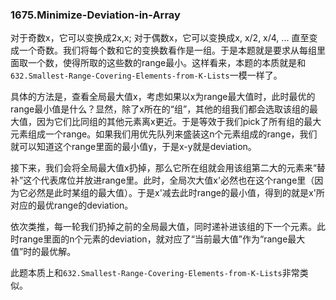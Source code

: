 ### 1675.Minimize-Deviation-in-Array

对于奇数x，它可以变换成2x,x; 对于偶数x，它可以变换成x, x/2, x/4, ... 直至变成一个奇数。我们将每个数和它的变换数看作是一组。于是本题就是要求从每组里面取一个数，使得所取的这些数的range最小。这样看来，本题的本质就是和```632.Smallest-Range-Covering-Elements-from-K-Lists```一模一样了。

具体的方法是，查看全局最大值x，考虑如果以x为range最大值时，此时最优的range最小值是什么？显然，除了x所在的“组”，其他的组我们都会选取该组的最大值，因为它们比同组的其他元素离x更近。于是等效于我们pick了所有组的最大元素组成一个range。如果我们用优先队列来盛装这n个元素组成的range，我们就可以知道这个range里面的最小值y，于是x-y就是deviation。

接下来，我们会将全局最大值x扔掉，那么它所在组就会用该组第二大的元素来“替补”这个代表席位并放进range里。此时，全局次大值x'必然也在这个range里（因为它必然是此时某组的最大值）。于是x'减去此时range的最小值，得到的就是x'所对应的最优range的deviation。

依次类推，每一轮我们扔掉之前的全局最大值，同时递补进该组的下一个元素。此时range里面的n个元素的deviation，就对应了“当前最大值”作为“range最大值”时的最优解。

此题本质上和```632.Smallest-Range-Covering-Elements-from-K-Lists```非常类似。

